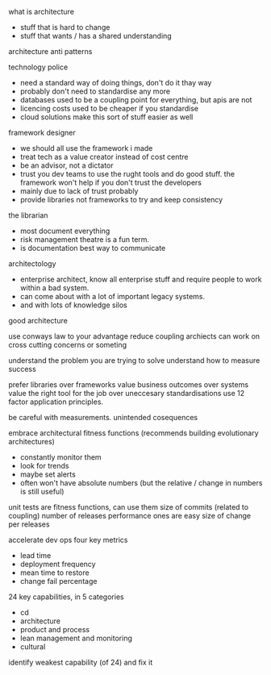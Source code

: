 what is architecture
- stuff that is hard to change
- stuff that wants / has a shared understanding

architecture anti patterns

technology police
- need a standard way of doing things, don't do it thay way
- probably don't need to standardise any more
- databases used to be a coupling point for everything, but apis are not
- licencing costs used to be cheaper if you standardise
- cloud solutions make this sort of stuff easier as well

framework designer
- we should all use the framework i made
- treat tech as a value creator instead of cost centre
- be an advisor, not a dictator
- trust you dev teams to use the rught tools and do good stuff. the framework won't help if you don't trust the developers
- mainly due to lack of trust probably
- provide libraries not frameworks to try and keep consistency

the librarian
- most document everything
- risk management theatre is a fun term.
- is documentation best way to communicate

architectology
- enterprise architect, know all enterprise stuff and require people to work within a bad system.
- can come about with a lot of important legacy systems.
- and with lots of knowledge silos


good architecture

use conways law to your advantage
reduce coupling
archiects can work on cross cutting concerns or someting

understand the problem you are trying to solve
understand how to measure success

prefer libraries over frameworks
value business outcomes over systems
value the right tool for the job over uneccesary standardisations
use 12 factor application principles.

be careful with measurements. unintended cosequences

embrace architectural fitness functions (recommends building evolutionary architectures)
- constantly monitor them
- look for trends
- maybe set alerts
- often won't have absolute numbers (but the relative / change in numbers is still useful)

unit tests are fitness functions, can use them
size of commits (related to coupling)
number of releases
performance ones are easy
size of change per releases

accelerate dev ops four key metrics
- lead time
- deployment frequency
- mean time to restore
- change fail percentage

24 key capabilities, in 5 categories
- cd
- architecture
- product and process
- lean management and monitoring
- cultural

identify weakest capability (of 24) and fix it

